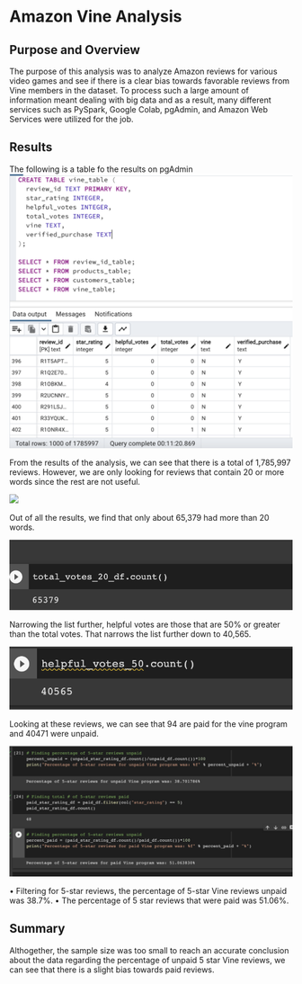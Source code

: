 # Amazon Vine Analysis

## Purpose and Overview

The purpose of this analysis was to analyze Amazon reviews for various video games and see if there is a clear bias towards favorable reviews from Vine members in the dataset. To process such a large amount of information meant dealing with big data and as a result, many different services such as PySpark, Google Colab, pgAdmin, and Amazon Web Services were utilized for the job.

## Results

The following is a table fo the results on pgAdmin
![](table.png)

From the results of the analysis, we can see that there is a total of 1,785,997 reviews. However, we are only looking for reviews that contain 20 or more words since the rest are not useful. 

![](resources/count.png)

Out of all the results, we find that only about 65,379 had more than 20 words.

![](resources/total_votes_20.png)

Narrowing the list further, helpful votes are those that are 50% or greater than the total votes. That narrows the list further down to 40,565.

![](resources/helpful.png)

Looking at these reviews, we can see that 94 are paid for the vine program and 40471 were unpaid.

![](resources/paid_vs_unpaid.png)

• Filtering for 5-star reviews, the percentage of 5-star Vine reviews unpaid was 38.7%.
• The percentage of 5 star reviews that were paid was 51.06%.


## Summary

Althogether, the sample size was too small to reach an accurate conclusion about the data regarding the percentage of unpaid 5 star Vine reviews, we can see that there is a slight bias towards paid reviews.
